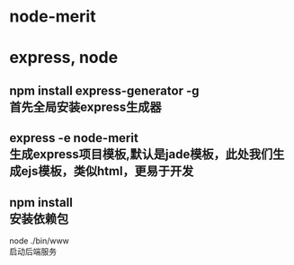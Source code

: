 # node-merit
express, node
===========
npm install express-generator -g</br>
首先全局安装express生成器</br>
-----------
express -e node-merit</br>
生成express项目模板,默认是jade模板，此处我们生成ejs模板，类似html，更易于开发</br>
---------------
npm install</br>
安装依赖包</br>
--------------
node ./bin/www</br>
启动后端服务<br>
